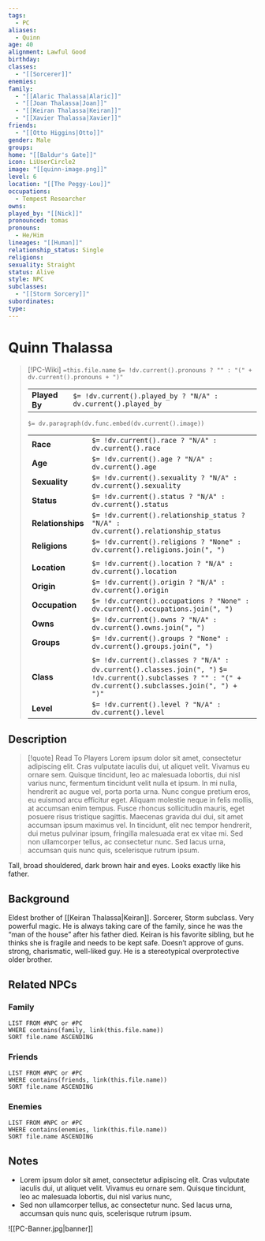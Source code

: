 ```yaml
---
tags:
  - PC
aliases:
  - Quinn
age: 40
alignment: Lawful Good
birthday: 
classes:
  - "[[Sorcerer]]"
enemies: 
family:
  - "[[Alaric Thalassa|Alaric]]"
  - "[[Joan Thalassa|Joan]]"
  - "[[Keiran Thalassa|Keiran]]"
  - "[[Xavier Thalassa|Xavier]]"
friends:
  - "[[Otto Higgins|Otto]]"
gender: Male
groups: 
home: "[[Baldur's Gate]]"
icon: LiUserCircle2
image: "[[quinn-image.png]]"
level: 6
location: "[[The Peggy-Lou]]"
occupations:
  - Tempest Researcher
owns: 
played_by: "[[Nick]]"
pronounced: tomas
pronouns:
  - He/Him
lineages: "[[Human]]"
relationship_status: Single
religions: 
sexuality: Straight
status: Alive
style: NPC
subclasses:
  - "[[Storm Sorcery]]"
subordinates: 
type:
---
```


# Quinn Thalassa

>[!PC-Wiki] `=this.file.name` `$= !dv.current().pronouns ? "" : "(" + dv.current().pronouns + ")"`
>
> |             |                                                                        |
> |:----------- |:---------------------------------------------------------------------- |
> | **Played By** | `$= !dv.current().played_by ? "N/A" : dv.current().played_by` |
>
>`$= dv.paragraph(dv.func.embed(dv.current().image))`
>
> |                   |                                                                                                                                                          |
> |:----------------- |:-------------------------------------------------------------------------------------------------------------------------------------------------------- |
> | **Race**          | `$= !dv.current().race ? "N/A" : dv.current().race`                                                                                                      |
> | **Age**           | `$= !dv.current().age ? "N/A" : dv.current().age`                                                                                                        |
> | **Sexuality**     | `$= !dv.current().sexuality ? "N/A" : dv.current().sexuality`                                                                                            |
> | **Status**        | `$= !dv.current().status ? "N/A" : dv.current().status`                                                                                                  |
> | **Relationships** | `$= !dv.current().relationship_status ? "N/A" : dv.current().relationship_status`                                                                        |
> | **Religions**     | `$= !dv.current().religions ? "None" : dv.current().religions.join(", ")`                                                                                |
> |                   |                                                                                                                                                          |
> | **Location**      | `$= !dv.current().location ? "N/A" : dv.current().location`                                                                                              |
> | **Origin**        | `$= !dv.current().origin ? "N/A" : dv.current().origin`                                                                                                  |
> | **Occupation**    | `$= !dv.current().occupations ? "None" : dv.current().occupations.join(", ")`                                                                            |
> | **Owns**          | `$= !dv.current().owns ? "N/A" : dv.current().owns.join(", ")`                                                                                           |
> | **Groups**        | `$= !dv.current().groups ? "None" : dv.current().groups.join(", ")`                                                                                      |
> |                   |                                                                                                                                                          |
> | **Class**         | `$= !dv.current().classes ? "N/A" : dv.current().classes.join(", ")` `$= !dv.current().subclasses ? "" : "(" + dv.current().subclasses.join(", ") + ")"` |
> | **Level**         | `$= !dv.current().level ? "N/A" : dv.current().level`                                                                                                                                            |

## Description

>[!quote] Read To Players
>Lorem ipsum dolor sit amet, consectetur adipiscing elit. Cras vulputate iaculis dui, ut aliquet velit. Vivamus eu ornare sem. Quisque tincidunt, leo ac malesuada lobortis, dui nisl varius nunc, fermentum tincidunt velit nulla et ipsum. In mi nulla, hendrerit ac augue vel, porta porta urna. Nunc congue pretium eros, eu euismod arcu efficitur eget. Aliquam molestie neque in felis mollis, at accumsan enim tempus. Fusce rhoncus sollicitudin mauris, eget posuere risus tristique sagittis. Maecenas gravida dui dui, sit amet accumsan ipsum maximus vel. In tincidunt, elit nec tempor hendrerit, dui metus pulvinar ipsum, fringilla malesuada erat ex vitae mi. Sed non ullamcorper tellus, ac consectetur nunc. Sed lacus urna, accumsan quis nunc quis, scelerisque rutrum ipsum.

Tall, broad shouldered, dark brown hair and eyes. Looks exactly like his father.

## Background

Eldest brother of [[Keiran Thalassa|Keiran]]. Sorcerer, Storm subclass. Very powerful magic. He is always taking care of the family, since he was the “man of the house” after his father died. Keiran is his favorite sibling, but he thinks she is fragile and needs to be kept safe. Doesn’t approve of guns. strong, charismatic, well-liked guy. He is a stereotypical overprotective older brother.

## Related NPCs

### Family

```dataview
LIST FROM #NPC or #PC
WHERE contains(family, link(this.file.name))
SORT file.name ASCENDING
```

### Friends

```dataview
LIST FROM #NPC or #PC
WHERE contains(friends, link(this.file.name))
SORT file.name ASCENDING
```

### Enemies

```dataview
LIST FROM #NPC or #PC
WHERE contains(enemies, link(this.file.name))
SORT file.name ASCENDING
```

## Notes

- Lorem ipsum dolor sit amet, consectetur adipiscing elit. Cras vulputate iaculis dui, ut aliquet velit. Vivamus eu ornare sem. Quisque tincidunt, leo ac malesuada lobortis, dui nisl varius nunc,
- Sed non ullamcorper tellus, ac consectetur nunc. Sed lacus urna, accumsan quis nunc quis, scelerisque rutrum ipsum.


![[PC-Banner.jpg|banner]]
